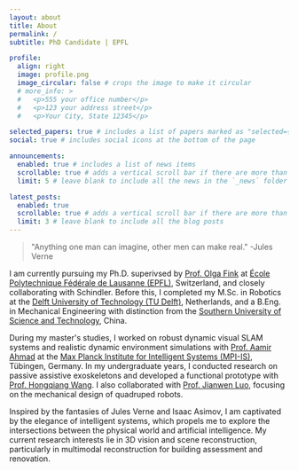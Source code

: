 ```yaml
---
layout: about
title: About
permalink: /
subtitle: PhD Candidate | EPFL

profile:
  align: right
  image: profile.png
  image_circular: false # crops the image to make it circular
  # more_info: >
  #   <p>555 your office number</p>
  #   <p>123 your address street</p>
  #   <p>Your City, State 12345</p>

selected_papers: true # includes a list of papers marked as "selected={true}"
social: true # includes social icons at the bottom of the page

announcements:
  enabled: true # includes a list of news items
  scrollable: true # adds a vertical scroll bar if there are more than 3 news items
  limit: 5 # leave blank to include all the news in the `_news` folder

latest_posts:
  enabled: true
  scrollable: true # adds a vertical scroll bar if there are more than 3 new posts items
  limit: 3 # leave blank to include all the blog posts
---
```

<blockquote>
"Anything one man can imagine, other men can make real." -Jules Verne
</blockquote>

I am currently pursuing my Ph.D. superivsed by [Prof. Olga Fink](https://scholar.google.com/citations?user=eAcIoUgAAAAJ&hl=en) at [École Polytechnique Fédérale de Lausanne (EPFL)](https://www.epfl.ch/en/), Switzerland, and closely collaborating with Schindler. Before this, I completed my M.Sc. in Robotics at the [Delft University of Technology (TU Delft)](https://www.tudelft.nl/en/), Netherlands, and a B.Eng. in Mechanical Engineering with distinction from the [Southern University of Science and Technology](https://www.sustech.edu.cn/en/), China.

During my master's studies, I worked on robust dynamic visual SLAM systems and realistic dynamic environment simulations with [Prof. Aamir Ahmad](https://www.aamirahmad.de/) at the [Max Planck Institute for Intelligent Systems (MPI-IS)](https://is.mpg.de/), Tübingen, Germany. In my undergraduate years, I conducted research on passive assistive exoskeletons and developed a functional prototype with [Prof. Hongqiang Wang](https://faculty.sustech.edu.cn/wanghq/en/). I also collaborated with [Prof. Jianwen Luo](https://sites.google.com/view/jianwen-luo/home), focusing on the mechanical design of quadruped robots.

Inspired by the fantasies of Jules Verne and Isaac Asimov, I am captivated by the elegance of intelligent systems, which propels me to explore the intersections between the physical world and artificial intelligence. My current research interests lie in 3D vision and scene reconstruction, particularly in multimodal reconstruction for building assessment and renovation.
